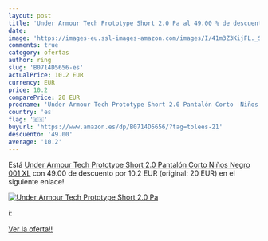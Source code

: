 ```yaml
---
layout: post
title: 'Under Armour Tech Prototype Short 2.0 Pa al 49.00 % de descuento'
date: 
image: 'https://images-eu.ssl-images-amazon.com/images/I/41m3Z3KijFL._SL200_.jpg'
comments: true
category: ofertas
author: ring
slug: 'B0714D5656-es'
actualPrice: 10.2 EUR
currency: EUR
price: 10.2
comparePrice: 20 EUR
prodname: 'Under Armour Tech Prototype Short 2.0 Pantalón Corto  Niños  Negro  001   XL'
country: 'es'
flag: '🇪🇸'
buyurl: 'https://www.amazon.es/dp/B0714D5656/?tag=tolees-21'
descuento: '49.00'
average: '10.2'
---
```


Está [Under Armour Tech Prototype Short 2.0 Pantalón Corto  Niños  Negro  001   XL](https://www.amazon.es/dp/B0714D5656/?tag=tolees-21) con 49.00 de descuento por 10.2 EUR (original: 20 EUR) en el siguiente enlace!

[![Under Armour Tech Prototype Short 2.0 Pa](https://images-eu.ssl-images-amazon.com/images/I/41m3Z3KijFL._SL200_.jpg)](https://www.amazon.es/dp/B0714D5656/?tag=tolees-21)

ℹ️:


[Ver la oferta!!](https://www.amazon.es/dp/B0714D5656/?tag=tolees-21)
